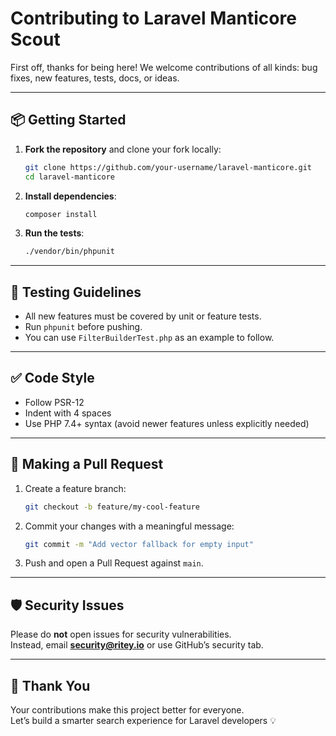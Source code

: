 # Contributing to Laravel Manticore Scout

First off, thanks for being here! We welcome contributions of all kinds: bug fixes, new features, tests, docs, or ideas.

---

## 📦 Getting Started

1. **Fork the repository** and clone your fork locally:
   ```bash
   git clone https://github.com/your-username/laravel-manticore.git
   cd laravel-manticore
   ```

2. **Install dependencies**:
   ```bash
   composer install
   ```

3. **Run the tests**:
   ```bash
   ./vendor/bin/phpunit
   ```

---

## 🧪 Testing Guidelines

- All new features must be covered by unit or feature tests.
- Run `phpunit` before pushing.
- You can use `FilterBuilderTest.php` as an example to follow.

---

## ✅ Code Style

- Follow PSR-12
- Indent with 4 spaces
- Use PHP 7.4+ syntax (avoid newer features unless explicitly needed)

---

## 🚀 Making a Pull Request

1. Create a feature branch:
   ```bash
   git checkout -b feature/my-cool-feature
   ```

2. Commit your changes with a meaningful message:
   ```bash
   git commit -m "Add vector fallback for empty input"
   ```

3. Push and open a Pull Request against `main`.

---

## 🛡 Security Issues

Please do **not** open issues for security vulnerabilities.  
Instead, email **security@ritey.io** or use GitHub’s security tab.

---

## 🙏 Thank You

Your contributions make this project better for everyone.  
Let’s build a smarter search experience for Laravel developers 💡
